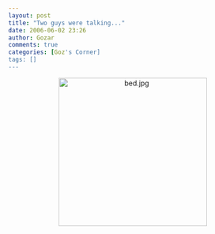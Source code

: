 ```yaml
---
layout: post
title: "Two guys were talking..."
date: 2006-06-02 23:26
author: Gozar
comments: true
categories: [Goz's Corner]
tags: []
---
```

<div align="center"><img alt="bed.jpg" id="image821" style="width: 300px; height: 300px" src="http://bitsmack.com/wp/wp-content/uploads/2006/06/bed.jpg" /></div>
